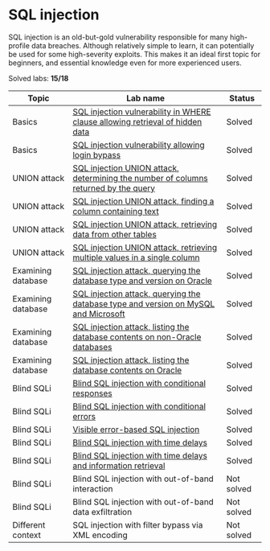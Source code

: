 # SQL injection
SQL injection is an old-but-gold vulnerability responsible for many high-profile data breaches. Although relatively simple to learn, it can potentially be used for some high-severity exploits. This makes it an ideal first topic for beginners, and essential knowledge even for more experienced users.

Solved labs: **15/18**

| Topic              | Lab name                                                                                                                                                                     | Status     |
| ------------------ | ---------------------------------------------------------------------------------------------------------------------------------------------------------------------------- | ---------- |
| Basics             | [SQL injection vulnerability in WHERE clause allowing retrieval of hidden data](SQL_injection_vulnerability_in_WHERE_clause_allowing_retrieval_of_hidden_data.md)            | Solved     |
| Basics             | [SQL injection vulnerability allowing login bypass](SQL_injection_vulnerability_allowing_login_bypass.md)                                                                    | Solved     |
| UNION attack       | [SQL injection UNION attack, determining the number of columns returned by the query](SQL_injection_UNION_attack_determining_the_number_of_columns_returned_by_the_query.md) | Solved     |
| UNION attack       | [SQL injection UNION attack, finding a column containing text](SQL_injection_UNION_attack_finding_a_column_containing_text.md)                                               | Solved     |
| UNION attack       | [SQL injection UNION attack, retrieving data from other tables](SQL_injection_UNION_attack_retrieving_data_from_other_tables.md)                                             | Solved     |
| UNION attack       | [SQL injection UNION attack, retrieving multiple values in a single column](SQL_injection_UNION_attack_retrieving_multiple_values_in_a_single_column.md)                     | Solved     |
| Examining database | [SQL injection attack, querying the database type and version on Oracle](SQL_injection_attack_querying_the_database_type_and_version_on_Oracle.md)                           | Solved     |
| Examining database | [SQL injection attack, querying the database type and version on MySQL and Microsoft](SQL_injection_attack_querying_the_database_type_and_version_on_MySQL_and_Microsoft.md) | Solved     |
| Examining database | [SQL injection attack, listing the database contents on non-Oracle databases](SQL_injection_attack_listing_the_database_contents_on_non-Oracle_databases.md)                 | Solved     |
| Examining database | [SQL injection attack, listing the database contents on Oracle](SQL_injection_attack_listing_the_database_contents_on_Oracle.md)                                             | Solved     |
| Blind SQLi         | [Blind SQL injection with conditional responses](Blind_SQL_injection_with_conditional_responses.md)                                                                          | Solved     |
| Blind SQLi         | [Blind SQL injection with conditional errors](Blind_SQL_injection_with_conditional_errors.md)                                                                                | Solved     |
| Blind SQLi         | [Visible error-based SQL injection](Visible_error-based_SQL_injection.md)                                                                                                    | Solved     |
| Blind SQLi         | [Blind SQL injection with time delays](Blind_SQL_injection_with_time_delays.md)                                                                                              | Solved     |
| Blind SQLi         | [Blind SQL injection with time delays and information retrieval](Blind_SQL_injection_with_time_delays_and_information_retrieval.md)                                          | Solved     |
| Blind SQLi         | Blind SQL injection with out-of-band interaction                                                                                                                             | Not solved |
| Blind SQLi         | Blind SQL injection with out-of-band data exfiltration                                                                                                                       | Not solved |
| Different context  | SQL injection with filter bypass via XML encoding                                                                                                                            | Not solved |
